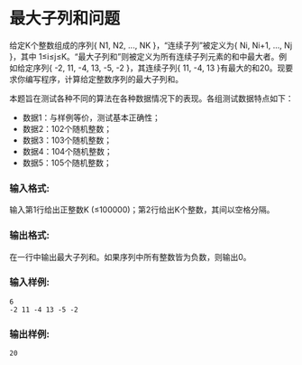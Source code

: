 # 最大子列和问题
给定K个整数组成的序列{ N1, N2, ..., NK }，“连续子列”被定义为{ Ni, Ni+1, ..., Nj }，其中 1≤i≤j≤K。“最大子列和”则被定义为所有连续子列元素的和中最大者。例如给定序列{ -2, 11, -4, 13, -5, -2 }，其连续子列{ 11, -4, 13 }有最大的和20。现要求你编写程序，计算给定整数序列的最大子列和。

本题旨在测试各种不同的算法在各种数据情况下的表现。各组测试数据特点如下：

- 数据1：与样例等价，测试基本正确性；
- 数据2：102个随机整数；
- 数据3：103个随机整数；
- 数据4：104个随机整数；
- 数据5：105个随机整数；
### 输入格式:
输入第1行给出正整数K (≤100000)；第2行给出K个整数，其间以空格分隔。

### 输出格式:
在一行中输出最大子列和。如果序列中所有整数皆为负数，则输出0。

### 输入样例:
```
6
-2 11 -4 13 -5 -2
```
### 输出样例:
```
20
```